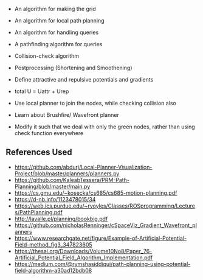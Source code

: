 - An algorithm for making the grid 
- An algorithm for local path planning 
- An algorithm for handling queries 
- A pathfinding algorithm for queries 
- Collision-check algorithm 
- Postprocessing (Shortening and Smoothening)

- Define attractive and repulsive potentials and gradients 
- total U = Uattr + Urep 

- Use local planner to join the nodes, while checking collision also 
- Learn about Brushfire/ Wavefront planner

- Modify it such that we deal with only the green nodes, rather than using check function everywhere

## References Used
- https://github.com/abdurj/Local-Planner-Visualization-Project/blob/master/planners/planners.py
- https://github.com/KaleabTessera/PRM-Path-Planning/blob/master/main.py
- https://cs.gmu.edu/~kosecka/cs685/cs685-motion-planning.pdf
- https://d-nb.info/1123478015/34
- https://web.ics.purdue.edu/~rvoyles/Classes/ROSprogramming/Lectures/PathPlanning.pdf
- http://lavalle.pl/planning/bookbig.pdf
- https://github.com/nicholasRenninger/cSpaceViz_Gradient_Wavefront_planners
- https://www.researchgate.net/figure/Example-of-Artificial-Potential-Field-method_fig3_347823605
- https://thesai.org/Downloads/Volume10No8/Paper_76-Artificial_Potential_Field_Algorithm_Implementation.pdf
- https://medium.com/@rymshasiddiqui/path-planning-using-potential-field-algorithm-a30ad12bdb08
